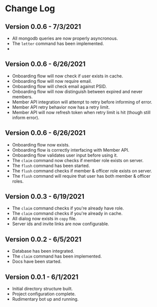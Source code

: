 # Change Log

## Version 0.0.6 - 7/3/2021
- All mongodb queries are now properly asyncronous.
- The `letter` command has been implemented.
- 

## Version 0.0.6 - 6/26/2021
- Onboarding flow will now check if user exists in cache.
- Onboarding flow will now require email.
- Onboarding flow will check email against PSID.
- Onboarding flow will now distinguish between expired and never members.
- Member API integration will attempt to retry before informing of error.
- Member API retry behavior now has a retry limit.
- Member API will now refresh token when retry limit is hit (though still inform error).

## Version 0.0.6 - 6/26/2021
- Onboarding flow now exists.
- Onboarding flow is correctly interfacing with Member API.
- Onboarding flow validates user input before using it.
- The `claim` command now checks if member role exists on server.
- The `flush` command has been started.
- The `flush` command checks if member & officer role exists on server.
- The `flush` command will require that user has both member & officer roles.

## Version 0.0.3 - 6/19/2021
- The `claim` command checks if you're already have role.
- The `claim` command checks if you're already in cache.
- All dialog now exists in `copy` file.
- Server ids and invite links are now configurable.

## Version 0.0.2 - 6/5/2021
- Database has been integrated.
- The `claim` command has been implemented.
- Docs have been started.

## Version 0.0.1 - 6/1/2021
- Initial directory structure built.
- Project configuration complete.
- Rudimentary bot up and running.


